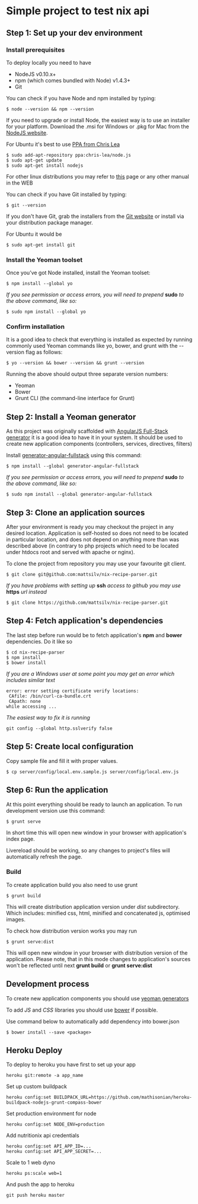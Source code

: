 Simple project to test nix api
==============================

Step 1: Set up your dev environment
-----------------------------------

### Install prerequisites

To deploy locally you need to have

+   NodeJS v0.10.x+
+   npm (which comes bundled with Node) v1.4.3+
+   Git

You can check if you have Node and npm installed by typing:

    $ node --version && npm --version

If you need to upgrade or install Node, the easiest way is to use an installer for your platform. 
Download the .msi for Windows or .pkg for Mac from the [NodeJS website](http://nodejs.org/download/).

For Ubuntu it's best to use [PPA from Chris Lea](http://www.ubuntuupdates.org/ppa/chris_lea_nodejs)

    $ sudo add-apt-repository ppa:chris-lea/node.js 
    $ sudo apt-get update
    $ sudo apt-get install nodejs
    
For other linux distributions you may refer to 
[this](https://github.com/joyent/node/wiki/Installing-Node.js-via-package-manager) page or any other manual in the WEB

You can check if you have Git installed by typing:

    $ git --version
    
If you don't have Git, grab the installers from the [Git website](http://git-scm.com/) 
or install via your distribution package manager.

For Ubuntu it would be
    
    $ sudo apt-get install git
    
### Install the Yeoman toolset

Once you’ve got Node installed, install the Yeoman toolset:
    
    $ npm install --global yo
    
_If you see permission or access errors, you will need to prepend_ __sudo__ _to the above command, like so:_

    $ sudo npm install --global yo
    
### Confirm installation

It is a good idea to check that everything is installed as expected by running commonly used Yeoman commands
like yo, bower, and grunt with the --version flag as follows:

    $ yo --version && bower --version && grunt --version
    
Running the above should output three separate version numbers:

+   Yeoman
+   Bower
+   Grunt CLI (the command-line interface for Grunt)


Step 2: Install a Yeoman generator
----------------------------------

As this project was originally scaffolded with 
[AngularJS Full-Stack generator](https://github.com/DaftMonk/generator-angular-fullstack)
it is a good idea to have it in your system.
It should be used to create new application components (controllers, services, directives, filters)

Install [generator-angular-fullstack](https://github.com/DaftMonk/generator-angular-fullstack) using this command:
        
    $ npm install --global generator-angular-fullstack
    
_If you see permission or access errors, you will need to prepend_ __sudo__ _to the above command, like so:_

    $ sudo npm install --global generator-angular-fullstack
    

Step 3: Clone an application sources
------------------------------------

After your environment is ready you may checkout the project in any desired location.
Application is self-hosted so does not need to be located in particular location, and does not depend on anything more 
than was described above 
(in contrary to php projects which need to be located under htdocs root and served with apache or nginx).

To clone the project from repository you may use your favourite git client.
 
    $ git clone git@github.com:mattsilv/nix-recipe-parser.git
    
_If you have problems with setting up_ __ssh__ _access to github you may use_ __https__ _url instead_

    $ git clone https://github.com/mattsilv/nix-recipe-parser.git
 
    
Step 4: Fetch application's dependencies
----------------------------------------

The last step before run would be to fetch application's __npm__ and __bower__ dependencies.
Do it like so
        
    $ cd nix-recipe-parser
    $ npm install
    $ bower install


_If you are a Windows user at some point you may get an error which includes similar text_
    
    error: error setting certificate verify locations:
     CAfile: /bin/curl-ca-bundle.crt
     CApath: none
    while accessing ...

_The easiest way to fix it is running_
    
    git config --global http.sslverify false
   
Step 5: Create local configuration
----------------------------------

Copy sample file and fill it with proper values.

    $ cp server/config/local.env.sample.js server/config/local.env.js
        
Step 6: Run the application
---------------------------

At this point everything should be ready to launch an application.
To run development version use this command:

    $ grunt serve
    
In short time this will open new window in your browser with application's index page.

Livereload should be working, so any changes to project's files will automatically refresh the page.

### Build

To create application build you also need to use grunt
 
    $ grunt build
    
This will create distribution application version under _dist_ subdirectory.
Which includes: minified css, html, minified and concatenated js, optimised images.

To check how distribution version works you may run

    $ grunt serve:dist
    
This will open new window in your browser with distribution version of the application. 
Please note, that in this mode changes to application's sources won't be reflected until 
next __grunt build__ or __grunt serve:dist__ 


Development process
-------------------

To create new application components you should use 
[yeoman generators](https://github.com/DaftMonk/generator-angular-fullstack#generators) 

To add _JS_ and _CSS_ libraries you should use [bower](http://bower.io/) if possible.

Use command below to automatically add dependency into bower.json 

    $ bower install --save <package>

Heroku Deploy
-------------

To deploy to heroku you have first to set up your app

```
heroku git:remote -a app_name
```

Set up custom buildpack

```
heroku config:set BUILDPACK_URL=https://github.com/mathisonian/heroku-buildpack-nodejs-grunt-compass-bower
```

Set production environment for node

```
heroku config:set NODE_ENV=production
```

Add nutritionix api credentials

```
heroku config:set API_APP_ID=...
heroku config:set API_APP_SECRET=...
```

Scale to 1 web dyno

```
heroku ps:scale web=1
```

And push the app to heroku

```
git push heroku master
```
